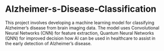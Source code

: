 # Alzheimer-s-Disease-Classification
This project involves developing a machine learning model for classifying Alzheimer’s disease from brain imaging data. The model uses Convolutional Neural Networks (CNN) for feature extraction, Quantum Neural Networks (QNN) for improved decision how AI can be used in healthcare to assist in the early detection of Alzheimer’s disease.
